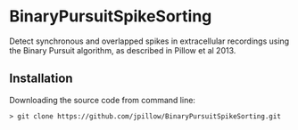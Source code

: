 BinaryPursuitSpikeSorting
=========================

Detect synchronous and overlapped spikes in extracellular recordings
using the Binary Pursuit algorithm, as described in Pillow et al 2013.

Installation
------------
Downloading the source code from command line:

    > git clone https://github.com/jpillow/BinaryPursuitSpikeSorting.git
